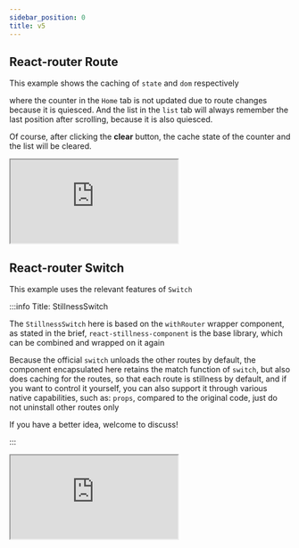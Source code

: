 ```yaml
---
sidebar_position: 0
title: v5
---
```


## React-router Route
 
This example shows the caching of `state` and `dom` respectively

where the counter in the `Home` tab is not updated due to route changes because it is quiesced.
And the list in the `list` tab will always remember the last position after scrolling, because it is also quiesced.

Of course, after clicking the **clear** button, the cache state of the counter and the list will be cleared.

<iframe src="https://codesandbox.io/embed/01-example-react-routerv5-sz3xxo?fontsize=14&hidenavigation=1&theme=dark&view=preview"
     style={{width:"100%",height:"500px",border:0, borderRadius: "4px", overflow:"hidden"}}
     title="01-example-react-routerV5"
     allow="accelerometer; ambient-light-sensor; camera; encrypted-media; geolocation; gyroscope; hid; microphone; midi; payment; usb; vr; xr-spatial-tracking"
     sandbox="allow-forms allow-modals allow-popups allow-presentation allow-same-origin allow-scripts"
   ></iframe>

## React-router Switch

This example uses the relevant features of `Switch`

:::info Title: StillnessSwitch

The `StillnessSwitch` here is based on the `withRouter` wrapper component, as stated in the brief, `react-stillness-component` is the base library, which can be combined and wrapped on it again

Because the official `switch` unloads the other routes by default, the component encapsulated here retains the match function of `switch`, but also does caching for the routes, so that each route is stillness by default, and if you want to control it yourself, you can also support it through various native capabilities, such as: `props`, compared to the original code, just do not uninstall other routes only

If you have a better idea, welcome to discuss!

:::

<iframe src="https://codesandbox.io/embed/03-example-react-routerv5-switch-qyfdcx?fontsize=14&hidenavigation=1&module=%2Fsrc%2FStillnessSwitch%2Findex.js&theme=dark"
     style={{width:"100%",height:"500px",border:0, borderRadius: "4px", overflow:"hidden"}}s
     title="03-example-react-routerV5-switch"
     allow="accelerometer; ambient-light-sensor; camera; encrypted-media; geolocation; gyroscope; hid; microphone; midi; payment; usb; vr; xr-spatial-tracking"
     sandbox="allow-forms allow-modals allow-popups allow-presentation allow-same-origin allow-scripts"
   ></iframe>
